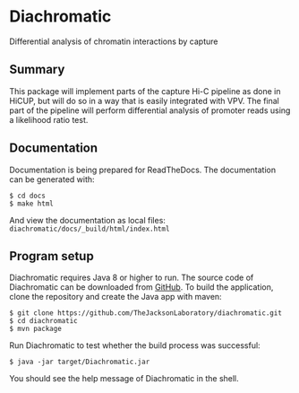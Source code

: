 # Diachromatic

Differential analysis of chromatin interactions by capture

## Summary

This package will implement parts of the capture Hi-C pipeline as done in
HiCUP, but will do so in a way that is easily integrated with VPV. The final
part of the pipeline will perform differential analysis of 
promoter reads using a likelihood ratio test.


## Documentation

Documentation is being prepared for ReadTheDocs. The documentation can be generated with:

	$ cd docs
	$ make html

And view the documentation as local files: ``diachromatic/docs/_build/html/index.html``


## Program setup

Diachromatic requires Java 8 or higher to run. The source code of Diachromatic can be downloaded from [GitHub](https://github.com/TheJacksonLaboratory/diachromatic). To build the application, clone the repository and create the Java app with maven:

    $ git clone https://github.com/TheJacksonLaboratory/diachromatic.git
    $ cd diachromatic
    $ mvn package

Run Diachromatic to test whether the build process was successful:

    $ java -jar target/Diachromatic.jar

You should see the help message of Diachromatic in the shell.

